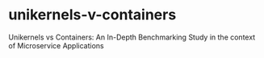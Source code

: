 # unikernels-v-containers
Unikernels vs Containers: An In-Depth Benchmarking Study in the context of Microservice Applications
